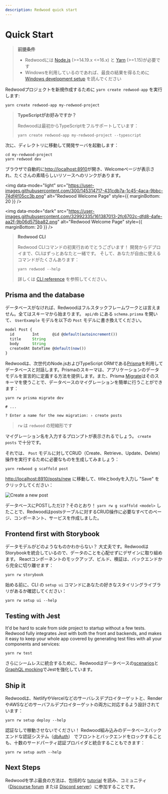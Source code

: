 ```yaml
---
description: Redwood quick start
---
```


# Quick Start

<!--
> **Prerequisites**
>
> - Redwood requires [Node.js](https://nodejs.org/en/) (>=14.19.x <=16.x) and [Yarn](https://yarnpkg.com/) (>=1.15)
> - Are you on Windows? For best results, follow our [Windows development setup](how-to/windows-development-setup.md) guide
-->

> **前提条件**
>
> - Redwoodには [Node.js](https://nodejs.org/en/) (>=14.19.x <=16.x) と [Yarn](https://yarnpkg.com/) (>=1.15)が必要です
> - Windowsを利用しているのであれば、最良の結果を得るために [Windows development setup](how-to/windows-development-setup.md) を読んでください

<!--
Create a Redwood project with `yarn create redwood-app`:
-->

Redwoodプロジェクトを新規作成するために `yarn create redwood-app` を実行します:

```
yarn create redwood-app my-redwood-project
```

<!--
> **Prefer TypeScript?**
>
> Redwood comes with full TypeScript support from the get-go:
>
> ```
> yarn create redwood-app my-redwood-project --typescript
> ```
-->

> **TypeScriptがお好みですか？**
>
> Redwoodは最初からTypeScriptをフルサポートしています：
>
> ```
> yarn create redwood-app my-redwood-project --typescript
> ```

<!--
Then change into that directory and start the development server:
-->

次に、ディレクトリに移動して開発サーバを起動します：

```
cd my-redwood-project
yarn redwood dev
```

<!--
Your browser should automatically open to [http://localhost:8910](http://localhost:8910) where you'll see the Welcome Page, which links out to a ton of great resources:
-->

ブラウザで自動的に[http://localhost:8910](http://localhost:8910)が開き、Welcomeページが表示され、たくさんの素晴らしいリソースへのリンクがあります。

<img data-mode="light" src="https://user-images.githubusercontent.com/300/145314717-431cdb7a-1c45-4aca-9bbc-74df4f05cc3b.png" alt="Redwood Welcome Page" style={{ marginBottom: 20 }} />

<img data-mode="dark" src="https://user-images.githubusercontent.com/32992335/161387013-2fc6702c-dfd8-4afe-aa2f-9b06d575ba82.png" alt="Redwood Welcome Page" style={{ marginBottom: 20 }} />

<!--
> **The Redwood CLI**
>
> Congratulations on running your first Redwood CLI command!
> From dev to deploy, the CLI is with you the whole way.
> And there's quite a few commands at your disposal:
> ```
> yarn redwood --help
> ```
> For all the details, see the [CLI reference](cli-commands.md).
-->

> **Redwood CLI**
>
> Redwood CLIコマンドの初実行おめでとうございます！
> 開発からデプロイまで、CLIはずっとあなたと一緒です。
> そして、あなたが自由に使えるコマンドがたくさんあります：
> ```
> yarn redwood --help
> ```
> 詳しくは [CLI reference](cli-commands.md) を参照してください。

## Prisma and the database

<!--
Redwood wouldn't be a full-stack framework without a database. It all starts with the schema. Open the `schema.prisma` file in `api/db` and replace the `UserExample` model with the following `Post` model:
-->
データベースがなければ、Redwoodはフルスタックフレームワークとは言えません。全てはスキーマから始まります。 `api/db` にある `schema.prisma` を開いて、 `UserExample` モデルを以下の `Post` モデルに書き換えてください。

```js title="api/db/schema.prisma"
model Post {
  id        Int      @id @default(autoincrement())
  title     String
  body      String
  createdAt DateTime @default(now())
}
```

<!--
Redwood uses [Prisma](https://www.prisma.io/), a next-gen Node.js and TypeScript ORM, to talk to the database. Prisma's schema offers a declarative way of defining your app's data models. And Prisma [Migrate](https://www.prisma.io/migrate) uses that schema to make database migrations hassle-free:
-->

Redwoodは、次世代のNode.jsおよびTypeScript ORMである[Prisma](https://www.prisma.io/)を利用してデータベースと対話します。Prismaのスキーマは、アプリケーションのデータモデルを宣言的に定義する方法を提供します。また、Prisma [Migrate](https://www.prisma.io/migrate)はそのスキーマを使うことで、データベースのマイグレーションを簡単に行うことができます：

```
yarn rw prisma migrate dev

# ...

? Enter a name for the new migration: › create posts
```

<!--
> `rw` is short for `redwood`
-->

> `rw` は `redwood` の短縮形です

<!--
You'll be prompted for the name of your migration. `create posts` will do.

Now let's generate everything we need to perform all the CRUD (Create, Retrieve, Update, Delete) actions on our `Post` model:
-->

マイグレーション名を入力するプロンプトが表示されるでしょう。 `create posts` で十分です。

それでは、 `Post` モデルに対してCRUD（Create、Retrieve、Update、Delete）操作を実行するために必要なものを生成してみましょう：

```
yarn redwood g scaffold post
```

<!--
Navigate to [http://localhost:8910/posts/new](http://localhost:8910/posts/new), fill in the title and body, and click "Save":
-->

[http://localhost:8910/posts/new](http://localhost:8910/posts/new) に移動して、titleとbodyを入力し "Save" をクリックしてください：

<img src="https://user-images.githubusercontent.com/300/73028004-72262c00-3de9-11ea-8924-66d1cc1fceb6.png" alt="Create a new post" />

<!--
Did we just create a post in the database? Yup! With `yarn rw g scaffold <model>`, Redwood created all the pages, components, and services necessary to perform all CRUD actions on our posts table.
-->

データベースにPOSTしただけ？そのとおり！ `yarn rw g scaffold <model>` したことで、Redwoodはpostsテーブルに対するCRUD操作に必要なすべてのページ、コンポーネント、サービスを作成しました。

## Frontend first with Storybook

<!--
Don't know what your data models look like?
That's more than ok—Redwood integrates Storybook so that you can work on design without worrying about data.
Mockup, build, and verify your React components, even in complete isolation from the backend:
-->

データモデルがどのようなものかわからない？
大丈夫です。RedwoodはStorybookを統合しているので、データのことを心配せずにデザインに取り組めます。
Reactコンポーネントのモックアップ、ビルド、検証は、バックエンドから完全に切り離せます：

```
yarn rw storybook
```

<!--
Before you start, see if the CLI's `setup ui` command has your favorite styling library:
-->

始める前に、CLI の `setup ui` コマンドにあなたの好きなスタイリングライブラリがあるか確認してください：

```
yarn rw setup ui --help
```

## Testing with Jest

It'd be hard to scale from side project to startup without a few tests.
Redwood fully integrates Jest with both the front and backends, and makes it easy to keep your whole app covered by generating test files with all your components and services:

```
yarn rw test
```

<!--
To make the integration even more seamless, Redwood augments Jest with database [scenarios](testing.md#scenarios)  and [GraphQL mocking](testing.md#mocking-graphql-calls).
-->

さらにシームレスに統合するために、Redwoodはデータベースの[scenarios](testing.md#scenarios)と[GraphQL mocking](testing.md#mocking-graphql-calls)でJestを強化しています。

## Ship it

<!--
Redwood is designed for both serverless deploy targets like Netlify and Vercel and serverful deploy targets like Render and AWS:
-->

Redwoodは、NetlifyやVercelなどのサーバレスデプロイターゲットと、RenderやAWSなどのサーバフルデプロイターゲットの両方に対応するよう設計されています：

```
yarn rw setup deploy --help
```

<!--
Don't go live without auth!
Lock down your front and backends with Redwood's built-in, database-backed authentication system ([dbAuth](authentication.md#self-hosted-auth-installation-and-setup)), or integrate with nearly a dozen third party auth providers:
-->

認証なしで稼動させないでください！
Redwood組み込みのデータベースバックエンドな認証システム（[dbAuth](authentication.md#self-hosted-auth-installation-and-setup)） でフロントとバックエンドをロックすることも、十数のサードパーティ認証プロバイダと統合することもできます：

```
yarn rw setup auth --help
```

## Next Steps

<!--
The best way to learn Redwood is by going through the comprehensive [tutorial](tutorial/foreword.md) and joining the community (via the [Discourse forum](https://community.redwoodjs.com) or the [Discord server](https://discord.gg/redwoodjs)).
-->

Redwoodを学ぶ最良の方法は、包括的な [tutorial](tutorial/foreword.md) を読み、コミュニティ（[Discourse forum](https://community.redwoodjs.com) または [Discord server](https://discord.gg/redwoodjs)）に参加することです。
